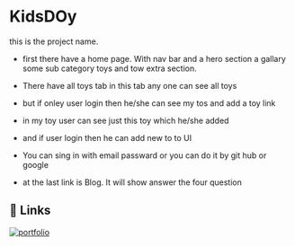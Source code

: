 
# KidsDOy
this is the project name.

- first there have a home page. With nav bar and a hero section a gallary some sub category toys and tow extra section.
- There have all toys tab in this tab any one can see all toys
- but if onley user login then he/she can see my tos and add a toy link
- in my toy user can see just this toy which he/she added 
- and if user login then he can add new to to UI


- You can sing in with email passward or you can do it by git hub or google
- at the last link is Blog. It will show answer the four question



## 🔗 Links
[![portfolio](https://img.shields.io/badge/my_portfolio-000?style=for-the-badge&logo=ko-fi&logoColor=white)](https://assignment-eleven-b479b.web.app/)

